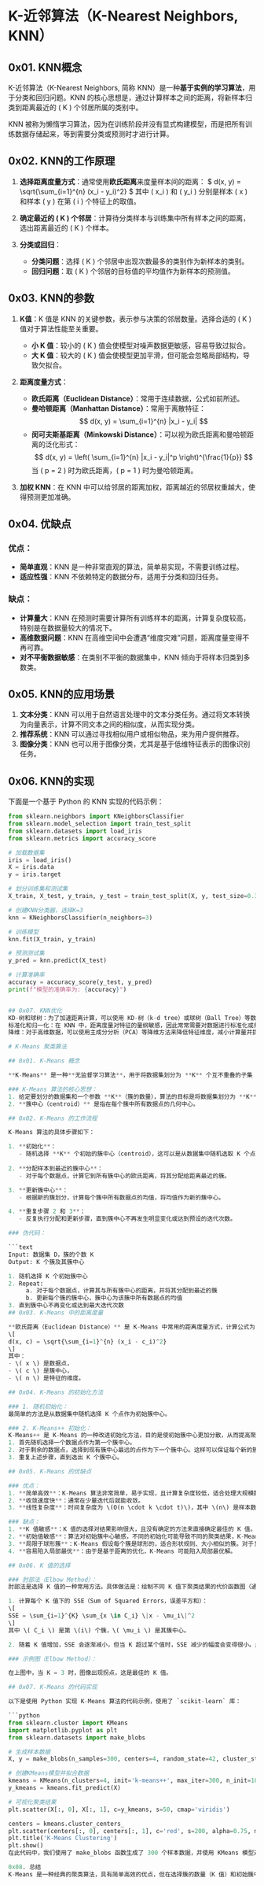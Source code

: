 # K-近邻算法（K-Nearest Neighbors, KNN）

## 0x01. KNN概念

K-近邻算法（K-Nearest Neighbors, 简称 KNN）是一种**基于实例的学习算法**，用于分类和回归问题。KNN 的核心思想是，通过计算样本之间的距离，将新样本归类到距离最近的 \( K \) 个邻居所属的类别中。

KNN 被称为懒惰学习算法，因为在训练阶段并没有显式构建模型，而是把所有训练数据存储起来，等到需要分类或预测时才进行计算。

## 0x02. KNN的工作原理

1. **选择距离度量方式**：通常使用**欧氏距离**来度量样本间的距离：
   $
   d(x, y) = \sqrt{\sum_{i=1}^{n} (x_i - y_i)^2} 
   $
   其中 \( x_i \) 和 \( y_i \) 分别是样本 \( x \) 和样本 \( y \) 在第 \( i \) 个特征上的取值。

2. **确定最近的 \( K \) 个邻居**：计算待分类样本与训练集中所有样本之间的距离，选出距离最近的 \( K \) 个样本。

3. **分类或回归**：
   - **分类问题**：选择 \( K \) 个邻居中出现次数最多的类别作为新样本的类别。
   - **回归问题**：取 \( K \) 个邻居的目标值的平均值作为新样本的预测值。

## 0x03. KNN的参数

1. **K值**：K 值是 KNN 的关键参数，表示参与决策的邻居数量。选择合适的 \( K \) 值对于算法性能至关重要。
   - **小 K 值**：较小的 \( K \) 值会使模型对噪声数据更敏感，容易导致过拟合。
   - **大 K 值**：较大的 \( K \) 值会使模型更加平滑，但可能会忽略局部结构，导致欠拟合。

2. **距离度量方式**：
   - **欧氏距离（Euclidean Distance）**：常用于连续数据，公式如前所述。
   - **曼哈顿距离（Manhattan Distance）**：常用于离散特征：
     $$ 
     d(x, y) = \sum_{i=1}^{n} |x_i - y_i|
     $$
   - **闵可夫斯基距离（Minkowski Distance）**：可以视为欧氏距离和曼哈顿距离的泛化形式：
     $$ 
     d(x, y) = \left( \sum_{i=1}^{n} |x_i - y_i|^p \right)^{\frac{1}{p}} 
     $$
     当 \( p = 2 \) 时为欧氏距离，\( p = 1 \) 时为曼哈顿距离。

3. **加权 KNN**：在 KNN 中可以给邻居的距离加权，距离越近的邻居权重越大，使得预测更加准确。


## 0x04. 优缺点

### 优点：
- **简单直观**：KNN 是一种非常直观的算法，简单易实现，不需要训练过程。
- **适应性强**：KNN 不依赖特定的数据分布，适用于分类和回归任务。

### 缺点：
- **计算量大**：KNN 在预测时需要计算所有训练样本的距离，计算复杂度较高，特别是在数据量较大的情况下。
- **高维数据问题**：KNN 在高维空间中会遭遇“维度灾难”问题，距离度量变得不再可靠。
- **对不平衡数据敏感**：在类别不平衡的数据集中，KNN 倾向于将样本归类到多数类。

## 0x05. KNN的应用场景

1. **文本分类**：KNN 可以用于自然语言处理中的文本分类任务。通过将文本转换为向量表示，计算不同文本之间的相似度，从而实现分类。
2. **推荐系统**：KNN 可以通过寻找相似用户或相似物品，来为用户提供推荐。
3. **图像分类**：KNN 也可以用于图像分类，尤其是基于低维特征表示的图像识别任务。

## 0x06. KNN的实现

下面是一个基于 Python 的 KNN 实现的代码示例：

```python
from sklearn.neighbors import KNeighborsClassifier
from sklearn.model_selection import train_test_split
from sklearn.datasets import load_iris
from sklearn.metrics import accuracy_score

# 加载数据集
iris = load_iris()
X = iris.data
y = iris.target

# 划分训练集和测试集
X_train, X_test, y_train, y_test = train_test_split(X, y, test_size=0.3, random_state=42)

# 创建KNN分类器，选择K=3
knn = KNeighborsClassifier(n_neighbors=3)

# 训练模型
knn.fit(X_train, y_train)

# 预测测试集
y_pred = knn.predict(X_test)

# 计算准确率
accuracy = accuracy_score(y_test, y_pred)
print(f"模型的准确率为: {accuracy}")


## 0x07. KNN优化
KD-树和球树：为了加速距离计算，可以使用 KD-树（k-d tree）或球树（Ball Tree）等数据结构来存储训练样本，加快 KNN 的查询效率。
标准化和归一化：在 KNN 中，距离度量对特征的量纲敏感，因此常常需要对数据进行标准化或归一化处理，以消除不同特征的量纲差异对结果的影响。
降维：对于高维数据，可以使用主成分分析（PCA）等降维方法来降低特征维度，减小计算量并提高性能。

# K-Means 聚类算法

## 0x01. K-Means 概念

**K-Means** 是一种**无监督学习算法**，用于将数据集划分为 **K** 个互不重叠的子集（即簇，clusters）。该算法试图最小化每个簇内样本点与簇中心的距离平方和。K-Means 是最常见的聚类算法之一，适用于高效地处理大规模数据。

### K-Means 算法的核心思想：
1. 给定要划分的数据集和一个参数 **K**（簇的数量），算法的目标是将数据集划分为 **K** 个簇，使得每个簇中的数据点到其簇中心的距离平方和最小化。
2. **簇中心（centroid）** 是指在每个簇中所有数据点的几何中心。

## 0x02. K-Means 的工作流程

K-Means 算法的具体步骤如下：

1. **初始化**：
   - 随机选择 **K** 个初始的簇中心（centroid），这可以是从数据集中随机选取 K 个点作为初始中心，也可以采用更复杂的初始化策略，如 K-Means++。
   
2. **分配样本到最近的簇中心**：
   - 对于每个数据点，计算它到所有簇中心的欧氏距离，将其分配给距离最近的簇。

3. **更新簇中心**：
   - 根据新的簇划分，计算每个簇中所有数据点的均值，将均值作为新的簇中心。

4. **重复步骤 2 和 3**：
   - 反复执行分配和更新步骤，直到簇中心不再发生明显变化或达到预设的迭代次数。

### 伪代码：

```text
Input: 数据集 D，簇的个数 K
Output: K 个簇及其簇中心

1. 随机选择 K 个初始簇中心
2. Repeat:
     a. 对于每个数据点，计算其与所有簇中心的距离，并将其分配到最近的簇
     b. 更新每个簇的簇中心，簇中心为该簇中所有数据点的均值
3. 直到簇中心不再变化或达到最大迭代次数
## 0x03. K-Means 中的距离度量

**欧氏距离（Euclidean Distance）** 是 K-Means 中常用的距离度量方式，计算公式为：
\[
d(x, c) = \sqrt{\sum_{i=1}^{n} (x_i - c_i)^2}
\]
其中：
- \( x \) 是数据点，
- \( c \) 是簇中心，
- \( n \) 是特征的维度。

## 0x04. K-Means 的初始化方法

### 1. 随机初始化：
最简单的方法是从数据集中随机选择 K 个点作为初始簇中心。

### 2. K-Means++ 初始化：
K-Means++ 是 K-Means 的一种改进初始化方法，目的是使初始簇中心更加分散，从而提高聚类质量。K-Means++ 的步骤如下：
1. 首先随机选择一个数据点作为第一个簇中心。
2. 对于剩余的数据点，选择到现有簇中心最远的点作为下一个簇中心。这样可以保证每个新的簇中心尽量远离现有的簇中心。
3. 重复上述步骤，直到选出 K 个簇中心。

## 0x05. K-Means 的优缺点

### 优点：
1. **简单高效**：K-Means 算法非常简单，易于实现，且计算复杂度较低，适合处理大规模数据。
2. **收敛速度快**：通常在少量迭代后就能收敛。
3. **线性复杂度**：时间复杂度为 \(O(n \cdot k \cdot t)\)，其中 \(n\) 是样本数，\(k\) 是簇的数量，\(t\) 是迭代次数。

### 缺点：
1. **K 值敏感**：K 值的选择对结果影响很大，且没有确定的方法来直接确定最佳的 K 值。
2. **初始值敏感**：算法对初始簇中心敏感，不同的初始化可能导致不同的聚类结果，K-Means++ 能缓解这个问题。
3. **局限于球形簇**：K-Means 假设每个簇是球形的，适合形状规则、大小相似的簇。对于复杂形状的簇，K-Means 表现不佳。
4. **容易陷入局部最优**：由于是基于距离的优化，K-Means 可能陷入局部最优解。

## 0x06. K 值的选择

### 肘部法（Elbow Method）：
肘部法是选择 K 值的一种常用方法。具体做法是：绘制不同 K 值下聚类结果的代价函数图（通常为簇内距离平方和之和），找到拐点位置对应的 K 值，这个拐点就像“肘部”一样。

1. 计算每个 K 值下的 SSE（Sum of Squared Errors，误差平方和）：
\[
SSE = \sum_{i=1}^{K} \sum_{x \in C_i} \|x - \mu_i\|^2
\]
其中 \( C_i \) 是第 \(i\) 个簇，\( \mu_i \) 是其簇中心。

2. 随着 K 值增加，SSE 会逐渐减小，但当 K 超过某个值时，SSE 减少的幅度会变得很小。此时的 K 就是合适的 K 值。

### 示例图（Elbow Method）：

在上图中，当 K = 3 时，图像出现拐点，这是最佳的 K 值。

## 0x07. K-Means 的代码实现

以下是使用 Python 实现 K-Means 算法的代码示例，使用了 `scikit-learn` 库：

```python
from sklearn.cluster import KMeans
import matplotlib.pyplot as plt
from sklearn.datasets import make_blobs

# 生成样本数据
X, y = make_blobs(n_samples=300, centers=4, random_state=42, cluster_std=0.60)

# 创建KMeans模型并拟合数据
kmeans = KMeans(n_clusters=4, init='k-means++', max_iter=300, n_init=10, random_state=42)
y_kmeans = kmeans.fit_predict(X)

# 可视化聚类结果
plt.scatter(X[:, 0], X[:, 1], c=y_kmeans, s=50, cmap='viridis')

centers = kmeans.cluster_centers_
plt.scatter(centers[:, 0], centers[:, 1], c='red', s=200, alpha=0.75, marker='X')
plt.title('K-Means Clustering')
plt.show()
在此代码中，我们使用了 make_blobs 函数生成了 300 个样本数据，并使用 KMeans 模型对数据进行聚类，最终通过 matplotlib 库将结果进行可视化。

0x08. 总结
K-Means 是一种经典的聚类算法，具有简单高效的优点，但在选择簇的数量（K 值）和初始簇中心时需要特别注意。通过使用肘部法（Elbow Method）或其他优化方法，可以帮助选择合适的 K 值。同时，K-Means++ 初始化算法可以显著提升聚类结果的稳定性和质量。

